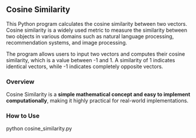 ## Cosine Similarity

This Python program calculates the cosine similarity between two vectors. Cosine similarity is a widely used metric to measure the similarity between two objects in various domains such as natural language processing, recommendation systems, and image processing.

The program allows users to input two vectors and computes their cosine similarity, which is a value between -1 and 1. A similarity of 1 indicates identical vectors, while -1 indicates completely opposite vectors.

### Overview

Cosine Similarity is a **simple mathematical concept and easy to implement computationally**, making it highly practical for real-world implementations.



### How to Use 

python cosine_similarity.py

